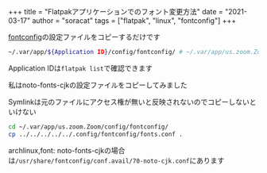 +++
title = "Flatpakアプリケーションでのフォント変更方法"
date = "2021-03-17"
author = "soracat"
tags = ["flatpak", "linux", "fontconfig"]
+++

[fontconfig](https://wiki.archlinux.org/index.php/Font_configuration)の設定ファイルをコピーするだけです

```bash
~/.var/app/${Application ID}/config/fontconfig/ # ~/.var/app/us.zoom.Zoom/config/fontconfig/
```

Application IDは`flatpak list`で確認できます

私はnoto-fonts-cjkの設定ファイルをコピーしてみました

Symlinkは元のファイルにアクセス権が無いと反映されないのでコピーしないといけない

```bash
cd ~/.var/app/us.zoom.Zoom/config/fontconfig/
cp ../../../../../.config/fontconfig/fonts.conf .
```

archlinux,font: noto-fonts-cjkの場合は`/usr/share/fontconfig/conf.avail/70-noto-cjk.conf`にあります
